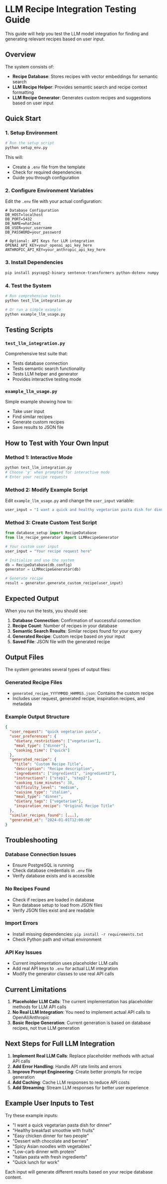 # LLM Recipe Integration Testing Guide

This guide will help you test the LLM model integration for finding and generating relevant recipes based on user input.

## Overview

The system consists of:
- **Recipe Database**: Stores recipes with vector embeddings for semantic search
- **LLM Recipe Helper**: Provides semantic search and recipe context formatting
- **LLM Recipe Generator**: Generates custom recipes and suggestions based on user input

## Quick Start

### 1. Setup Environment

```bash
# Run the setup script
python setup_env.py
```

This will:
- Create a `.env` file from the template
- Check for required dependencies
- Guide you through configuration

### 2. Configure Environment Variables

Edit the `.env` file with your actual configuration:

```env
# Database Configuration
DB_HOST=localhost
DB_PORT=5432
DB_NAME=what2eat
DB_USER=your_username
DB_PASSWORD=your_password

# Optional: API Keys for LLM integration
OPENAI_API_KEY=your_openai_api_key_here
ANTHROPIC_API_KEY=your_anthropic_api_key_here
```

### 3. Install Dependencies

```bash
pip install psycopg2-binary sentence-transformers python-dotenv numpy
```

### 4. Test the System

```bash
# Run comprehensive tests
python test_llm_integration.py

# Or run a simple example
python example_llm_usage.py
```

## Testing Scripts

### `test_llm_integration.py`
Comprehensive test suite that:
- Tests database connection
- Tests semantic search functionality
- Tests LLM helper and generator
- Provides interactive testing mode

### `example_llm_usage.py`
Simple example showing how to:
- Take user input
- Find similar recipes
- Generate custom recipes
- Save results to JSON file

## How to Test with Your Own Input

### Method 1: Interactive Mode
```bash
python test_llm_integration.py
# Choose 'y' when prompted for interactive mode
# Enter your recipe requests
```

### Method 2: Modify Example Script
Edit `example_llm_usage.py` and change the `user_input` variable:

```python
user_input = "I want a quick and healthy vegetarian pasta dish for dinner"
```

### Method 3: Create Custom Test Script
```python
from database_setup import RecipeDatabase
from llm_recipe_generator import LLMRecipeGenerator

# Your custom user input
user_input = "Your recipe request here"

# Initialize and use the system
db = RecipeDatabase(db_config)
generator = LLMRecipeGenerator(db)

# Generate recipe
result = generator.generate_custom_recipe(user_input)
```

## Expected Output

When you run the tests, you should see:

1. **Database Connection**: Confirmation of successful connection
2. **Recipe Count**: Number of recipes in your database
3. **Semantic Search Results**: Similar recipes found for your query
4. **Generated Recipe**: Custom recipe based on your input
5. **Saved File**: JSON file with the generated recipe

## Output Files

The system generates several types of output files:

### Generated Recipe Files
- `generated_recipe_YYYYMMDD_HHMMSS.json`: Contains the custom recipe
- Includes user request, generated recipe, inspiration recipes, and metadata

### Example Output Structure
```json
{
  "user_request": "quick vegetarian pasta",
  "user_preferences": {
    "dietary_restrictions": ["vegetarian"],
    "meal_type": ["dinner"],
    "cooking_time": ["quick"]
  },
  "generated_recipe": {
    "title": "Custom Recipe Title",
    "description": "Recipe description",
    "ingredients": ["ingredient1", "ingredient2"],
    "instructions": ["step1", "step2"],
    "cooking_time_minutes": 30,
    "difficulty_level": "medium",
    "cuisine_type": "italian",
    "meal_type": "dinner",
    "dietary_tags": ["vegetarian"],
    "inspiration_recipe": "Original Recipe Title"
  },
  "similar_recipes_found": [...],
  "generated_at": "2024-01-01T12:00:00"
}
```

## Troubleshooting

### Database Connection Issues
- Ensure PostgreSQL is running
- Check database credentials in `.env` file
- Verify database exists and is accessible

### No Recipes Found
- Check if recipes are loaded in database
- Run database setup to load from JSON files
- Verify JSON files exist and are readable

### Import Errors
- Install missing dependencies: `pip install -r requirements.txt`
- Check Python path and virtual environment

### API Key Issues
- Current implementation uses placeholder LLM calls
- Add real API keys to `.env` for actual LLM integration
- Modify the generator classes to use real API calls

## Current Limitations

1. **Placeholder LLM Calls**: The current implementation has placeholder methods for LLM API calls
2. **No Real LLM Integration**: You need to implement actual API calls to OpenAI/Anthropic
3. **Basic Recipe Generation**: Current generation is based on database recipes, not true LLM generation

## Next Steps for Full LLM Integration

1. **Implement Real LLM Calls**: Replace placeholder methods with actual API calls
2. **Add Error Handling**: Handle API rate limits and errors
3. **Improve Prompt Engineering**: Create better prompts for recipe generation
4. **Add Caching**: Cache LLM responses to reduce API costs
5. **Add Streaming**: Stream LLM responses for better user experience

## Example User Inputs to Test

Try these example inputs:

- "I want a quick vegetarian pasta dish for dinner"
- "Healthy breakfast smoothie with fruits"
- "Easy chicken dinner for two people"
- "Dessert with chocolate and berries"
- "Spicy Asian noodles with vegetables"
- "Low-carb dinner with protein"
- "Italian pasta with fresh ingredients"
- "Quick lunch for work"

Each input will generate different results based on your recipe database content.

